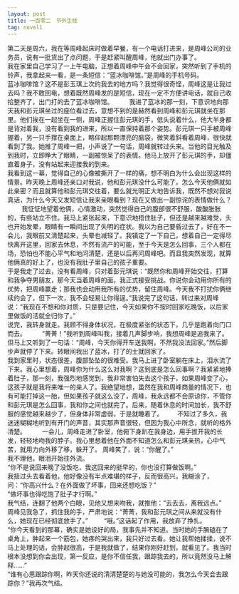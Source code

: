 ```yaml
---
layout: post
title: 一百零二　节外生枝
tag: novel1
---
```


第二天是周六，我在等周峰起床时做着早餐，有一个电话打进来，是周峰公司的业务员，说有一批货出了点问题，于是赶紧叫醒周峰，他就出门办事了。<br />
我在家里自己学习了一上午电脑，正想着周峰中午会不会回家，突然听到了手机的铃声，我拿起来一看，是一条短信：“蓝冰咖啡馆。”是周峰的手机号码。<br />
蓝冰咖啡馆？这不是彭玉琪上次约我去的地方吗？我觉得很奇怪，周峰这是让我过去吗？我不敢回电，想着既然周峰发的是短信，现在一定不方便讲电话，就自己收拾整齐了，出门打的去了蓝冰咖啡馆。
　　
我进了蓝冰的那一刻，下意识地向那天我和彭元琪坐过的座位看过去，意想不到的是赫然看到周峰和彭元琪就坐在那里。他们挨在一起坐在一侧，周峰正握住彭元琪的手，低头说着什么，他大半身都是背对着我，没有看到我的进来，所以一直保持着那个姿势。彭元琪一只手被周峰握着，另一只手撑在桌面上，略仰起那颗漂亮的脑袋，微笑着斜看着周峰，很快就看到了我。她推了周峰一把，小声说了一句话，周峰就转过头来。当他的目光触及到我时，立即睁大了眼睛，一副被惊呆了的表情。他马上放开了彭元琪的手，却僵直着身子，没有站起来迎接我的到来。<br />
我看到这一幕，觉得自己的心像被撕开了一样的痛，想不明白为什么会出现这样的情景。昨天晚上周峰还亲口对我说，他和彭元琪没什么可能了，怎么今天他俩就如此亲密？而且就算他和彭元琪交往着，要么就光明正大地告诉我，既然不想对我说真话，为什么今天又发短信让我来亲眼看到？现在又做出一副惊诧的表情做什么？
　　
我怔怔地望着他俩，心情激动，突然觉得自己的腹部很不舒服，酸酸胀胀的，有些站立不住。我马上紧张起来，下意识地捂住肚子，但还是越来越难受，头也开始发晕，眼睛有一瞬间出现了失明的症状。我以为自己要昏过去了，好在不一会儿，我眼前又清楚起来，头晕也减轻了。我镇定了一下自己，想着自己一定得尽快离开这里，回家去休息，不然有流产的可能，至于今天是怎么回事，三个人都在场，恐怕也不能心平气和地问清楚，还是以后再问周峰吧。而且我突然发现，就算他俩真的好上了，也没有我肚子里自己的孩子重要。<br />
于是我走了过去，没有看周峰，只对着彭元琪说：“既然你和周峰开始交往，打算和我争夺男朋友，那今天当着周峰的面，我正式接受挑战。你说你会动用你所有的优势，把周峰赢走；那我也会动用我所有的优势，留住周峰。今天我不打扰你俩继续约会了，但下一次，我不会轻易让你得逞。”我说完了这句话，转过来对周峰说：“我现在不想和你对质，只是要记住，今天如果你不按时回家吃晚饭，以后家里做饭的活就全归你了。”<br />
说完，我转身就走。我顾不得身体状况，在极度紧张的状态下，几乎是跑着向门口而去。
　　
“菁菁！”我听到周峰叫我，接着几声脚步响，我想周峰是追我来了。但马上又听到了一句话：“周峰，今天你得开车送我啊，不然我没法回家。”然后脚步声就停了下来。转眼间我出了蓝冰，打了的士就回家了。<br />
我到家里时，状态很差，腹部坠坠的很难受。我马上进了卧室躺在床上，泪水流了下来。我心里想着，周峰你为什么这么对我啊？这到底是怎么回事啊？我紧紧地捧着肚子，那一刻，我强烈地感觉到，我非常害怕失去这个孩子，如果周峰变了心，这孩子就是我将来唯一的亲人了。我绝望地想，虽然在我和周峰商量的情况下，也有可能打掉这一胎，但如果孩子就这么没了，周峰，我永远都不会原谅你，不管你和彭元琪是怎么回事，我和你之间也就完了。后来，随着休息的时间加长，我不舒服的感觉越来越少了，但身体非常虚弱，于是就睡着了。
　　不知过了多久，我迷迷糊糊地听到有开门的声音，其实那声音很轻，但因为我心中所念，就听的格外清楚。
　　
一会儿，周峰走进了卧室，他俯下身趴在我身边，用手拔开我的长发，轻轻地吻我的脖子。我心里想着他在外面不知道怎么和彭元琪亲热，心中气苦，就用力向外移了移，躲开了。
周峰笑了，说：“你醒了。”<br />
我不理他，眼泪开始往外流。<br />
“你不是说回来晚了没饭吃，我这回来的挺早的，你也没打算做饭啊。”<br />
我扭过头去看着他，他好像没有半点难堪的样子，反而很高兴。我糊涂了，问：“你高兴什么？在外面做了坏事，回来还想吃饭？”<br />
“做坏事也得吃饱了肚子才行啊。”<br />
我气结，连翻了他两个白眼，见他又想来吻我，就推他：“去去去，离我远点。”<br />
周峰见我急了，抓住我的手，严肃地说：“菁菁，我和彭元琪之间从来就没有什么，她现在已经彻底放手了。”
　　
“哦。”这话起了作用，我放弃了挣扎。<br />
“你今天看到的那幕，确实是她设好的局，我事先并不知道。当时她的手腕磕在了桌角上，肿起来一个筋包，她疼的哭出来，我只好过去看。她让我帮她揉揉，说不马上处理的话，会肿起很高，于是我就做了，结果你刚好赶到，就看见了。我当时根本没想到你会出现，第一反应，是你不信任我，跟踪我去的，所以竟然没马上解释……”<br />
“谁有心思跟踪你啊，昨天你还说的清清楚楚的与她没可能的，我怎么今天会去跟踪你？”我再次气结。
